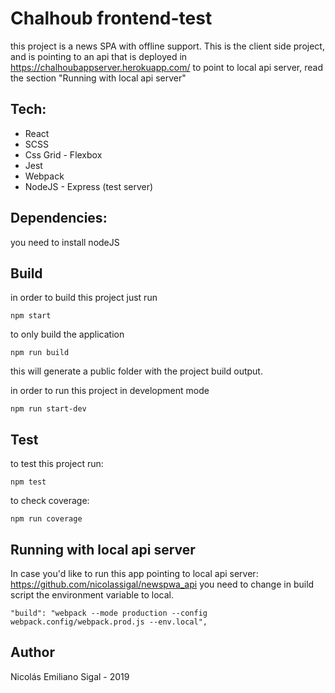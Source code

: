 # Chalhoub frontend-test
this project is a news SPA with offline support.
This is the client side project, and is pointing to an api that is deployed in https://chalhoubappserver.herokuapp.com/
to point to local api server, read the section  "Running with local api server"

## Tech: 

* React
* SCSS
* Css Grid - Flexbox
* Jest
* Webpack
* NodeJS - Express (test server)

## Dependencies: 
you need to install nodeJS

## Build

 in order to build this project just run

```
npm start
```

 to only build the application

```
npm run build
```
this will generate a public folder with the project build output.



in order to run this project in development mode

```
npm run start-dev
```

## Test

to test this project run:

```
npm test
```

to check coverage:

```
npm run coverage
```

## Running with local api server

In case you'd like to run this app pointing to local api server: https://github.com/nicolassigal/newspwa_api
you need to change in build script the environment variable to local.

```
"build": "webpack --mode production --config webpack.config/webpack.prod.js --env.local",
```

## Author

Nicolás Emiliano Sigal - 2019